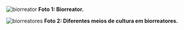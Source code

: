 ![biorreator](https://github.com/user-attachments/assets/2e98afaf-0574-49ef-9ef8-180ebf656d42)
**Foto 1: Biorreator.**

![biorreatores](https://github.com/user-attachments/assets/46aebb53-b4ee-4bda-9f2d-7509483886c8)
**Foto 2: Diferentes meios de cultura em biorreatores.**

